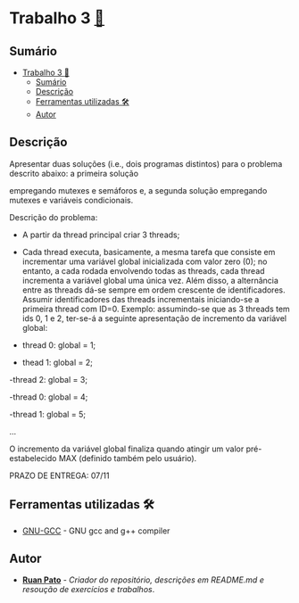# Trabalho 3 [:link:](https://github.com/ruanpato/sistemasOperacionais/tree/main/trabalhos/3) #

## Sumário ##

- [Trabalho 3 :link:](#trabalho-3-link)
  - [Sumário](#sumário)
  - [Descrição](#descrição)
  - [Ferramentas utilizadas 🛠️](#ferramentas-utilizadas-️)
  - [Autor](#autor)

## Descrição ##

Apresentar duas soluções (i.e., dois programas distintos) para o problema descrito abaixo: a primeira solução

empregando mutexes e semáforos e, a segunda solução empregando mutexes e variáveis condicionais.

Descrição do problema:

- A partir da thread principal criar 3 threads;

- Cada thread executa, basicamente, a mesma tarefa que consiste em incrementar uma variável global inicializada com valor zero (0); no entanto, a cada rodada envolvendo todas as threads, cada thread incrementa a variável global uma única vez. Além disso, a alternância entre as threads dá-se sempre em ordem crescente de identificadores. Assumir identificadores das threads incrementais iniciando-se a primeira thread com ID=0. Exemplo: assumindo-se que  as 3 threads tem ids 0, 1 e 2, ter-se-á a seguinte apresentação de incremento da variável global:

- thread 0: global = 1;

- thead 1: global = 2;

-thread 2: global = 3;

-thread 0: global = 4;

-thread 1: global = 5;

...

O incremento da variável global finaliza quando atingir um valor pré-estabelecido MAX (definido também pelo usuário).

PRAZO DE ENTREGA: 07/11

## Ferramentas utilizadas 🛠️ ##

- [GNU-GCC](https://gcc.gnu.org/) - GNU gcc and g++ compiler

## Autor ##

- **[Ruan Pato](https://github.com/ruanpato)** - *Criador do repositório, descrições em README.md e resoução de exercícios e trabalhos*.

